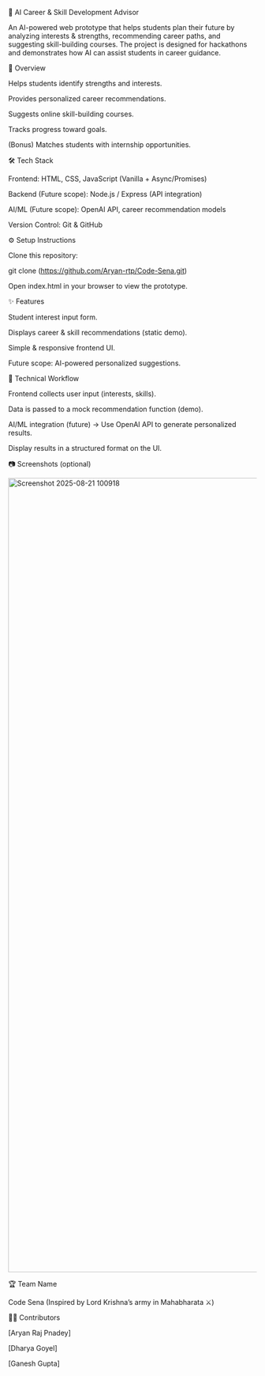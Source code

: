 📌 AI Career & Skill Development Advisor

An AI-powered web prototype that helps students plan their future by analyzing interests & strengths, recommending career paths, and suggesting skill-building courses. The project is designed for hackathons and demonstrates how AI can assist students in career guidance.

🚀 Overview

Helps students identify strengths and interests.

Provides personalized career recommendations.

Suggests online skill-building courses.

Tracks progress toward goals.

(Bonus) Matches students with internship opportunities.

🛠️ Tech Stack

Frontend: HTML, CSS, JavaScript (Vanilla + Async/Promises)

Backend (Future scope): Node.js / Express (API integration)

AI/ML (Future scope): OpenAI API, career recommendation models

Version Control: Git & GitHub

⚙️ Setup Instructions

Clone this repository:

git clone (https://github.com/Aryan-rtp/Code-Sena.git)


Open index.html in your browser to view the prototype.

✨ Features

Student interest input form.

Displays career & skill recommendations (static demo).

Simple & responsive frontend UI.

Future scope: AI-powered personalized suggestions.

🔄 Technical Workflow

Frontend collects user input (interests, skills).

Data is passed to a mock recommendation function (demo).

AI/ML integration (future) → Use OpenAI API to generate personalized results.

Display results in a structured format on the UI.

📷 Screenshots (optional)

<img width="2804" height="1607" alt="Screenshot 2025-08-21 100918" src="https://github.com/user-attachments/assets/9924bf45-9724-4ead-831e-36cbc997f04c" />


🏆 Team Name

Code Sena (Inspired by Lord Krishna’s army in Mahabharata ⚔️)

👨‍💻 Contributors

[Aryan Raj Pnadey]

[Dharya Goyel]

[Ganesh Gupta]
